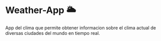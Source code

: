 # Weather-App 🌥️
App del clima que permite obtener informacion sobre el clima actual de diversas ciudades del mundo en tiempo real.

